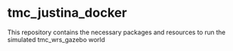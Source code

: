 # tmc_justina_docker
This repository contains the necessary packages and resources to run the simulated tmc_wrs_gazebo world
